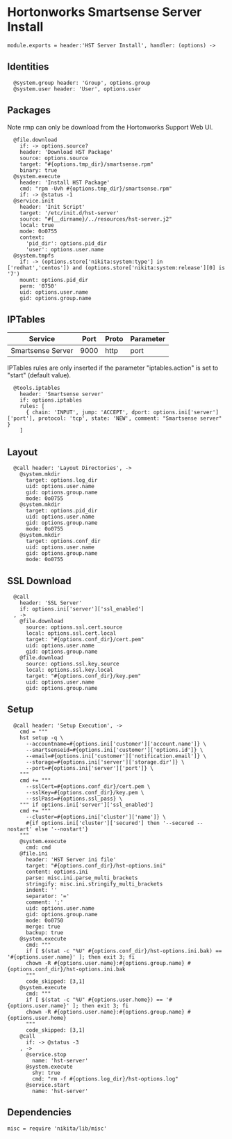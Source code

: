 
# Hortonworks Smartsense Server Install

    module.exports = header:'HST Server Install', handler: (options) ->

## Identities

      @system.group header: 'Group', options.group
      @system.user header: 'User', options.user

## Packages
Note rmp can only be download from the Hortonworks Support Web UI.

      @file.download
        if: -> options.source?
        header: 'Download HST Package'
        source: options.source
        target: "#{options.tmp_dir}/smartsense.rpm"
        binary: true
      @system.execute
        header: 'Install HST Package'
        cmd: "rpm -Uvh #{options.tmp_dir}/smartsense.rpm"
        if: -> @status -1
      @service.init
        header: 'Init Script'
        target: '/etc/init.d/hst-server'
        source: "#{__dirname}/../resources/hst-server.j2"
        local: true
        mode: 0o0755
        context:
          'pid_dir': options.pid_dir
          'user': options.user.name
      @system.tmpfs
        if: -> (options.store['nikita:system:type'] in ['redhat','centos']) and (options.store['nikita:system:release'][0] is '7')
        mount: options.pid_dir
        perm: '0750'
        uid: options.user.name
        gid: options.group.name

## IPTables

| Service              | Port  | Proto       | Parameter          |
|----------------------|-------|-------------|--------------------|
| Smartsense Server    | 9000  | http        | port               |

IPTables rules are only inserted if the parameter "iptables.action" is set to
"start" (default value).

      @tools.iptables
        header: 'Smartsense server'
        if: options.iptables
        rules: [
          { chain: 'INPUT', jump: 'ACCEPT', dport: options.ini['server']['port'], protocol: 'tcp', state: 'NEW', comment: "Smartsense server" }
        ]

## Layout

      @call header: 'Layout Directories', ->
        @system.mkdir
          target: options.log_dir
          uid: options.user.name
          gid: options.group.name
          mode: 0o0755
        @system.mkdir
          target: options.pid_dir
          uid: options.user.name
          gid: options.group.name
          mode: 0o0755
        @system.mkdir
          target: options.conf_dir
          uid: options.user.name
          gid: options.group.name
          mode: 0o0755

## SSL Download

      @call
        header: 'SSL Server'
        if: options.ini['server']['ssl_enabled']
      , ->
        @file.download
          source: options.ssl.cert.source
          local: options.ssl.cert.local
          target: "#{options.conf_dir}/cert.pem"
          uid: options.user.name
          gid: options.group.name
        @file.download
          source: options.ssl.key.source
          local: options.ssl.key.local
          target: "#{options.conf_dir}/key.pem"
          uid: options.user.name
          gid: options.group.name

## Setup

      @call header: 'Setup Execution', ->
        cmd = """
        hst setup -q \
          --accountname=#{options.ini['customer']['account.name']} \
          --smartsenseid=#{options.ini['customer']['options.id']} \
          --email=#{options.ini['customer']['notification.email']} \
          --storage=#{options.ini['server']['storage.dir']} \
          --port=#{options.ini['server']['port']} \
        """
        cmd += """
          --sslCert=#{options.conf_dir}/cert.pem \
          --sslKey=#{options.conf_dir}/key.pem \
          --sslPass=#{options.ssl_pass} \
        """ if options.ini['server']['ssl_enabled']
        cmd += """
          --cluster=#{options.ini['cluster']['name']} \
          #{if options.ini['cluster']['secured'] then '--secured --nostart' else '--nostart'}
        """
        @system.execute
          cmd: cmd
        @file.ini
          header: 'HST Server ini file'
          target: "#{options.conf_dir}/hst-options.ini"
          content: options.ini
          parse: misc.ini.parse_multi_brackets
          stringify: misc.ini.stringify_multi_brackets
          indent: ''
          separator: '='
          comment: ';'
          uid: options.user.name
          gid: options.group.name
          mode: 0o0750
          merge: true
          backup: true
        @system.execute
          cmd: """
          if [ $(stat -c "%U" #{options.conf_dir}/hst-options.ini.bak) == '#{options.user.name}' ]; then exit 3; fi
          chown -R #{options.user.name}:#{options.group.name} #{options.conf_dir}/hst-options.ini.bak
          """
          code_skipped: [3,1]
        @system.execute
          cmd: """
          if [ $(stat -c "%U" #{options.user.home}) == '#{options.user.name}' ]; then exit 3; fi
          chown -R #{options.user.name}:#{options.group.name} #{options.user.home}
          """
          code_skipped: [3,1]
        @call
          if: -> @status -3
        , ->
          @service.stop
            name: 'hst-server'
          @system.execute
            shy: true
            cmd: "rm -f #{options.log_dir}/hst-options.log"
          @service.start
            name: 'hst-server'


## Dependencies

    misc = require 'nikita/lib/misc'
